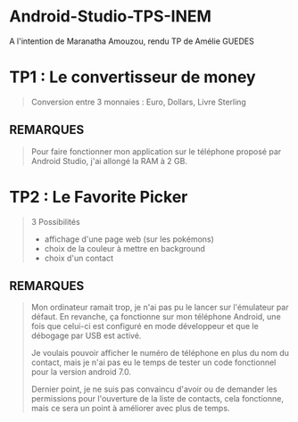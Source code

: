 # Android-Studio-TPS-INEM

A l'intention de Maranatha Amouzou, rendu TP de Amélie GUEDES

# TP1 : Le convertisseur de money

> Conversion entre 3 monnaies : Euro, Dollars, Livre Sterling

## REMARQUES 

> Pour faire fonctionner mon application sur le téléphone proposé par Android Studio, j'ai allongé la RAM à 2 GB.

# TP2 : Le Favorite Picker

> 3 Possibilités 
> + affichage d'une page web (sur les pokémons)
> + choix de la couleur à mettre en background
> + choix d'un contact

## REMARQUES

> Mon ordinateur ramait trop, je n'ai pas pu le lancer sur l'émulateur par défaut. En revanche, ça fonctionne sur mon téléphone Android, une fois que celui-ci est configuré en mode développeur et que le débogage par USB est activé.
> 
> Je voulais pouvoir afficher le numéro de téléphone en plus du nom du contact, mais je n'ai pas eu le temps de tester un code fonctionnel pour la version android 7.0.
> 
> Dernier point, je ne suis pas convaincu d'avoir ou de demander les permissions pour l'ouverture de la liste de contacts, cela fonctionne, mais ce sera un point à améliorer avec plus de temps.
